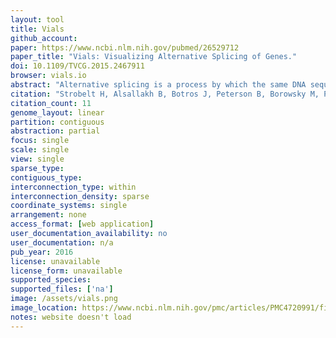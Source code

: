 ```yaml
---
layout: tool 
title: Vials
github_account: 
paper: https://www.ncbi.nlm.nih.gov/pubmed/26529712
paper_title: "Vials: Visualizing Alternative Splicing of Genes."
doi: 10.1109/TVCG.2015.2467911
browser: vials.io
abstract: "Alternative splicing is a process by which the same DNA sequence is used to assemble different proteins, called protein isoforms. Alternative splicing works by selectively omitting some of the coding regions (exons) typically associated with a gene. Detection of alternative splicing is difficult and uses a combination of advanced data acquisition methods and statistical inference. Knowledge about the abundance of isoforms is important for understanding both normal processes and diseases and to eventually improve treatment through targeted therapies. The data, however, is complex and current visualizations for isoforms are neither perceptually efficient nor scalable. To remedy this, we developed Vials, a novel visual analysis tool that enables analysts to explore the various datasets that scientists use to make judgments about isoforms: the abundance of reads associated with the coding regions of the gene, evidence for junctions, i.e., edges connecting the coding regions, and predictions of isoform frequencies. Vials is scalable as it allows for the simultaneous analysis of many samples in multiple groups. Our tool thus enables experts to (a) identify patterns of isoform abundance in groups of samples and (b) evaluate the quality of the data. We demonstrate the value of our tool in case studies using publicly available datasets.​datasets."
citation: "Strobelt H, Alsallakh B, Botros J, Peterson B, Borowsky M, Pfister H, et al. Vials: Visualizing Alternative Splicing of Genes. IEEE Trans Vis Comput Graph. 2016;22: 399–408."
citation_count: 11
genome_layout: linear
partition: contiguous
abstraction: partial
focus: single
scale: single
view: single
sparse_type: 
contiguous_type: 
interconnection_type: within
interconnection_density: sparse
coordinate_systems: single
arrangement: none
access_format: [web application]
user_documentation_availability: no
user_documentation: n/a
pub_year: 2016
license: unavailable
license_form: unavailable
supported_species: 
supported_files: ['na']
image: /assets/vials.png
image_location: https://www.ncbi.nlm.nih.gov/pmc/articles/PMC4720991/figure/F1/
notes: website doesn't load
---
```

